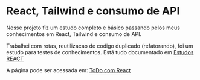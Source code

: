 # React, Tailwind e consumo de API

Nesse projeto fiz um estudo completo e básico passando pelos meus conhecimentos em React, Tailwind e consumo de API.

Trabalhei com rotas, reutilizacao de codigo duplicado (refatorando), foi um estudo para testes de conhecimentos.
Está tudo documentado em [Estudos REACT](https://www.notion.so/React-233800bcebf580318524e1c6c155818b?source=copy_link)

A página pode ser acessada em: [ToDo com React](https://react-git-main-lucs-projects-8e1bcf17.vercel.app/)
